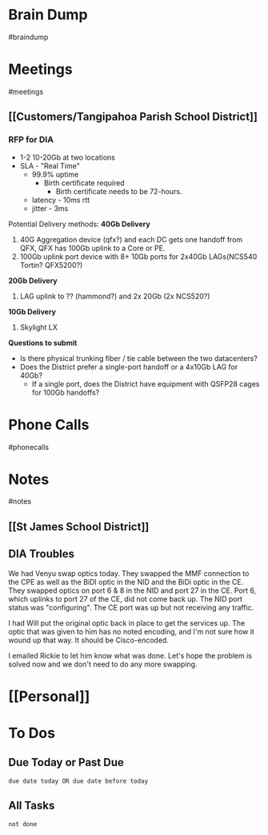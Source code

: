 # Brain Dump
#braindump 

# Meetings
#meetings 
## [[Customers/Tangipahoa Parish School District]]
### RFP for DIA
- 1-2 10-20Gb at two locations
- SLA - "Real Time"
	- 99.9% uptime
		- Birth certificate required
			- Birth certificate needs to be 72-hours.
	- latency - 10ms rtt
	- jitter - 3ms

Potential Delivery methods:
**40Gb Delivery**
1) 40G Aggregation device (qfx?) and each DC gets one handoff from QFX, QFX has 100Gb uplink to a Core or PE.
2) 100Gb uplink port device with 8+ 10Gb ports for 2x40Gb LAGs(NCS540 Tortin?  QFX5200?)

**20Gb Delivery**
1) LAG uplink to ?? (hammond?) and 2x 20Gb (2x NCS520?)

**10Gb Delivery**
1) Skylight LX

**Questions to submit**
- Is there physical trunking fiber / tie cable between the two datacenters?
- Does the District prefer a single-port handoff or a 4x10Gb LAG for 40Gb?
	- If a single port, does the District have equipment with QSFP28 cages for 100Gb handoffs?
# Phone Calls
#phonecalls 
# Notes
#notes
## [[St James School District]]
## DIA Troubles
We had Venyu swap optics today.  They swapped the MMF connection to the CPE as well as the BiDI optic in the NID and the BiDi optic in the CE.  They swapped optics on port 6 & 8 in the NID and port 27 in the CE.  Port 6, which uplinks to port 27 of the CE, did not come back up.  The NID port status was "configuring".  The CE port was up but not receiving any traffic.  

I had Will put the original optic back in place to get the services up.  The optic that was given to him has no noted encoding, and I'm not sure how it wound up that way.  It should be Cisco-encoded.  

I emailed Rickie to let him know what was done.  Let's hope the problem is solved now and we don't need to do any more swapping.

# [[Personal]]

# To Dos
## Due Today or Past Due
```tasks
due date today OR due date before today
```

## All Tasks
```tasks
not done
```